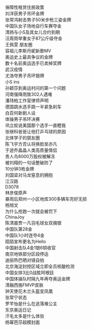 保障性租赁住房政策  
刘洋获男子吊环金牌  
张常鸿射击男子50米步枪三姿金牌  
中国队女子场地自行车赛夺金  
清扬与小S及其女儿合约到期  
汪周雨举重女子87公斤级夺金  
王佩雯 朋友圈  
容祖儿李斯丹妮新歌MV  
奥运史上最具争议的金牌  
数十名前奥运选手已卖掉奖牌  
武汉疫情  
尤浩夺男子吊环银牌  
小S ins  
孙颖莎到奥运村问的第一个问题  
河南强降雨致302人遇难  
潘玮柏工作室律师声明  
德国跳水选手跳一半紧急刹车  
白百何新剧人设  
体操男子吊环决赛  
巩立姣说美国那个选手一直瞪我  
张继科爸爸让他打乒乓球的原因  
北体学子的朋友圈  
陈飞宇方否认将换脸吴亦凡  
于途乔晶晶人类高质量情侣  
贵人鸟8000万股权被解冻  
被刘翔的一句话整破防了  
10分钟3枚金牌  
刘国梁对马龙窒息的拥抱  
江汉路  
D3078  
林彦俊原声  
暴雨后郑州一小区地库300多辆车完好无损  
杨旭文  
为什么抢跑一次就会被罚下  
ChinaJoy  
陈清晨贾一凡羽毛球女双摘银  
中国队第28金  
中国队1小时连夺4金  
陌陌宣布更名为Hello  
中国射击队4金1银6铜收官  
南京地铁部分区段停运  
迪丽热巴晒对镜自拍  
北京海淀封控区域立即全员核酸检测  
中国女排3比0战胜阿根廷  
中国体操队时隔九年再夺奥运金牌  
清融西施FMVP皮肤  
钟天使花木兰头盔变凤凰  
张常宁状态  
罗芊怡是什么在逃落难公主  
东京奥运日记  
汗毛太多是什么体验  
杨幂芭莎超模封面  
